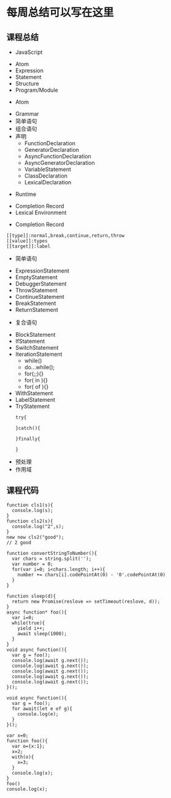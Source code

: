 # 每周总结可以写在这里
## 课程总结
+ JavaScript
- Atom
- Expression
- Statement
- Structure
- Program/Module

+ Atom
- Grammar
- 简单语句
- 组合语句
- 声明
  - FunctionDeclaration
  - GeneratorDeclaration
  - AsyncFunctionDeclaration
  - AsyncGeneratorDeclaration
  - VariableStatement
  - ClassDeclaration
  - LexicalDeclaration

+ Runtime
- Completion Record
- Lexical Environment

+ Completion Record
```
[[type]]:normal,break,continue,return,throw
[[value]]:types
[[target]]:label
```

+ 简单语句
- ExpressionStatement
- EmptyStatement
- DebuggerStatement
- ThrowStatement
- ContinueStatement
- BreakStatement
- ReturnStatement

+ 复合语句
- BlockStatement
- IfStatement
- SwitchStatement
- IterationStatement
  - while()
  - do...while();
  - for(;;){}
  - for( in ){}
  - for( of ){}
- WithStatement
- LabelStatement
- TryStatement
  ```
  try{

  }catch(){

  }finally{

  }
  ```
- 预处理
- 作用域

## 课程代码
```
function cls1(s){
  console.log(s);
}
function cls2(s){
  console.log("2",s);
}
new new cls2("good");
// 2 good
```
```
function convertStringToNumber(){
  var chars = string.split('');
  var number = 0;
  for(var i=0; i<chars.length; i++){
    number += chars[i].codePointAt(0) - '0'.codePointAt(0)
  }
}
```

```
function sleep(d){
  return new Promise(reslove => setTimeout(reslove, d));
}
async function* foo(){
  var i=0;
  while(true){
    yield i++;
    await sleep(1000);
  }
}
void async function(){
  var g = foo();
  console.log(await g.next());
  console.log(await g.next());
  console.log(await g.next());
  console.log(await g.next());
  console.log(await g.next());
}();

void async function(){
  var g = foo();
  for await(let e of g){
    console.log(e);
  }
}();
```
```
var x=0;
function foo(){
  var o={x:1};
  x=2;
  with(o){
    x=3;
  }
  console.log(x);
}
foo()
console.log(x);
```
